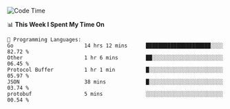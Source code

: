 <!--START_SECTION:waka-->
![Code Time](http://img.shields.io/badge/Code%20Time-879%20hrs%208%20mins-blue)

📊 **This Week I Spent My Time On** 

```text
💬 Programming Languages: 
Go                       14 hrs 12 mins      █████████████████████░░░░   82.72 % 
Other                    1 hr 6 mins         ██░░░░░░░░░░░░░░░░░░░░░░░   06.45 % 
Protocol Buffer          1 hr 1 min          █░░░░░░░░░░░░░░░░░░░░░░░░   05.97 % 
JSON                     38 mins             █░░░░░░░░░░░░░░░░░░░░░░░░   03.74 % 
protobuf                 5 mins              ░░░░░░░░░░░░░░░░░░░░░░░░░   00.54 % 
```


<!--END_SECTION:waka-->